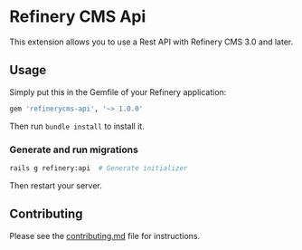 # Refinery CMS Api

This extension allows you to use a Rest API with Refinery CMS 3.0 and later.

## Usage

Simply put this in the Gemfile of your Refinery application:

```ruby
gem 'refinerycms-api', '~> 1.0.0'
```

Then run `bundle install` to install it.


### Generate and run migrations

```sh
rails g refinery:api  # Generate initializer
```

Then restart your server.

## Contributing

Please see the [contributing.md](contributing.md) file for instructions.